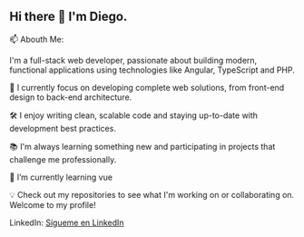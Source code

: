 ## Hi there 👋 I'm Diego. 


📫 Abouth Me:


I'm a full-stack web developer, passionate about building modern, functional applications using technologies like Angular, TypeScript and PHP.

🚀 I currently focus on developing complete web solutions, from front-end design to back-end architecture.

🛠️ I enjoy writing clean, scalable code and staying up-to-date with development best practices.

📚 I'm always learning something new and participating in projects that challenge me professionally.

🌱 I’m currently learning vue

💡 Check out my repositories to see what I'm working on or collaborating on. Welcome to my profile!

LinkedIn: [Sígueme en LinkedIn](https://www.linkedin.com/in/diego-juarez-romero/)
